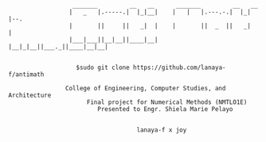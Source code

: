                       _______         __   __      _______         __   __     
                     |   _   |.-----.|  |_|__|    |   |   |.---.-.|  |_|  |--.
                     |       ||     ||   _|  |    |       ||  _  ||   _|     |
                     |___|___||__|__||____|__|    |__|_|__||___._||____|__|__|
                                                                                                   
                                                                                                   
                       $sudo git clone https://github.com/lanaya-f/antimath

                    College of Engineering, Computer Studies, and Architecture
                          Final project for Numerical Methods (NMTLO1E)
                             Presented to Engr. Shiela Marie Pelayo
                             
                             
                                        lanaya-f x joy
